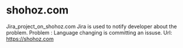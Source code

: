 # shohoz.com
Jira_project_on_shohoz.com
Jira is used to notify developer about the problem.
Problem : Language changing is committing an issuse.
Url: https://shohoz.com
